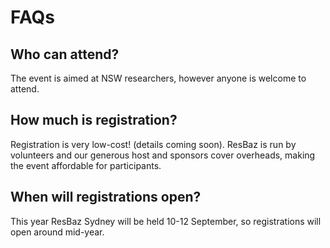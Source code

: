 # FAQs

## Who can attend?
The event is aimed at NSW researchers, however anyone is welcome to attend.

## How much is registration?
Registration is very low-cost! (details coming soon). ResBaz is run by volunteers and our generous host and sponsors cover overheads, making the event affordable for participants.

## When will registrations open?
This year ResBaz Sydney will be held 10-12 September, so registrations will open around mid-year.

